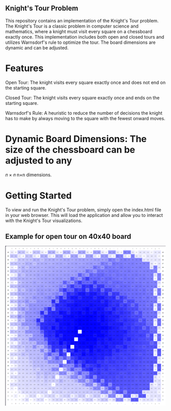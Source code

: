 ## Knight's Tour Problem

This repository contains an implementation of the Knight's Tour problem. The Knight's Tour is a classic problem in computer science and mathematics, where a knight must visit every square on a chessboard exactly once. This implementation includes both open and closed tours and utilizes Warnsdorf's rule to optimize the tour. The board dimensions are dynamic and can be adjusted.

# Features

Open Tour: The knight visits every square exactly once and does not end on the starting square.

Closed Tour: The knight visits every square exactly once and ends on the starting square.

Warnsdorf's Rule: A heuristic to reduce the number of decisions
the knight has to make by always moving to the square with the fewest onward moves.

# Dynamic Board Dimensions: The size of the chessboard can be adjusted to any

𝑛
×
𝑛
n×n dimensions.

# Getting Started

To view and run the Knight's Tour problem, simply open the index.html file in your web browser. This will load the application and allow you to interact with the Knight's Tour visualizations.

## Example for open tour on 40x40 board

![alt text](image.png)
